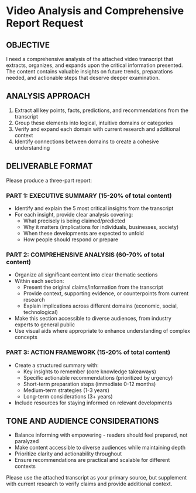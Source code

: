 # Video Analysis and Comprehensive Report Request

## OBJECTIVE
I need a comprehensive analysis of the attached video transcript that extracts, organizes, and expands upon the critical information presented. The content contains valuable insights on future trends, preparations needed, and actionable steps that deserve deeper examination.

## ANALYSIS APPROACH
1. Extract all key points, facts, predictions, and recommendations from the transcript
2. Group these elements into logical, intuitive domains or categories
3. Verify and expand each domain with current research and additional context
4. Identify connections between domains to create a cohesive understanding

## DELIVERABLE FORMAT
Please produce a three-part report:

### PART 1: EXECUTIVE SUMMARY (15-20% of total content)
* Identify and explain the 5 most critical insights from the transcript
* For each insight, provide clear analysis covering:
  - What precisely is being claimed/predicted
  - Why it matters (implications for individuals, businesses, society)
  - When these developments are expected to unfold
  - How people should respond or prepare

### PART 2: COMPREHENSIVE ANALYSIS (60-70% of total content)
* Organize all significant content into clear thematic sections
* Within each section:
  - Present the original claims/information from the transcript
  - Provide context, supporting evidence, or counterpoints from current research
  - Explain implications across different domains (economic, social, technological)
* Make this section accessible to diverse audiences, from industry experts to general public
* Use visual aids where appropriate to enhance understanding of complex concepts

### PART 3: ACTION FRAMEWORK (15-20% of total content)
* Create a structured summary with:
  - Key insights to remember (core knowledge takeaways)
  - Specific actionable recommendations (prioritized by urgency)
  - Short-term preparation steps (immediate 0-12 months)
  - Medium-term strategies (1-3 years)
  - Long-term considerations (3+ years)
* Include resources for staying informed on relevant developments

## TONE AND AUDIENCE CONSIDERATIONS
* Balance informing with empowering - readers should feel prepared, not paralyzed
* Make content accessible to diverse audiences while maintaining depth
* Prioritize clarity and actionability throughout
* Ensure recommendations are practical and scalable for different contexts

Please use the attached transcript as your primary source, but supplement with current research to verify claims and provide additional context.
